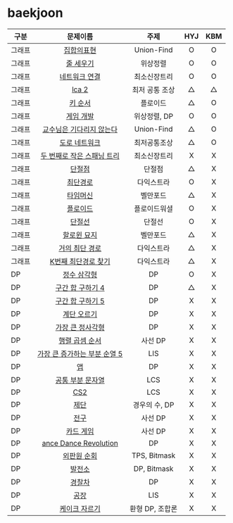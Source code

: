 # baekjoon 
| 구분 | 문제이름 | 주제 | HYJ | KBM
|---|:---:|:---:|:---:|:---:|
| 그래프 | [집합의표현](https://www.acmicpc.net/problem/1717) | Union-Find | O | O |
| 그래프 | [줄 세우기](https://www.acmicpc.net/problem/2252) | 위상정렬 | O | O |
| 그래프 | [네트워크 연결](https://www.acmicpc.net/problem/1922) | 최소신장트리 | O | O |
| 그래프 | [lca 2](https://www.acmicpc.net/problem/11438) | 최저 공통 조상 | △ | △ |
| 그래프 | [키 순서](https://www.acmicpc.net/problem/2458) | 플로이드 | △ | O |
| 그래프 | [게임 개발](https://www.acmicpc.net/problem/1516) | 위상정렬, DP | O | O |
| 그래프 | [교수님은 기다리지 않는다](https://www.acmicpc.net/problem/3830) | Union-Find | △ | O |
| 그래프 | [도로 네트워크](https://www.acmicpc.net/problem/3176) | 최저공통조상 | △ | O |
| 그래프 | [두 번째로 작은 스패닝 트리](https://www.acmicpc.net/problem/1626) | 최소신장트리 | X | X |
| 그래프 | [단절점](https://www.acmicpc.net/problem/11266) | 단절점 | △ | X |
| 그래프 | [최단경로](https://www.acmicpc.net/problem/1753) | 다익스트라 | O | X |
| 그래프 | [타임머신](https://www.acmicpc.net/problem/11657) | 벨만포드 | △ | X |
| 그래프 | [플로이드](https://www.acmicpc.net/problem/11404) | 플로이드워셜 | O | X |
| 그래프 | [단절선](https://www.acmicpc.net/problem/11400) | 단절선 | O | X |
| 그래프 | [할로윈 묘지](https://www.acmicpc.net/problem/3860) | 벨만포드 | △ | X |
| 그래프 | [거의 최단 경로](https://www.acmicpc.net/problem/5719) | 다익스트라 | △ | X |
| 그래프 | [K번째 최단경로 찾기](https://www.acmicpc.net/problem/1854) | 다익스트라 | △ | X |
| DP | [정수 삼각형](https://www.acmicpc.net/problem/1932) | DP | O | X |
| DP | [구간 합 구하기 4](https://www.acmicpc.net/problem/11659) | DP | △ | X |
| DP | [구간 합 구하기 5](https://www.acmicpc.net/problem/11660) | DP | X | X |
| DP | [계단 오르기](https://www.acmicpc.net/problem/2579) | DP | X | X |
| DP | [가장 큰 정사각형](https://www.acmicpc.net/problem/1915) | DP| X | X |
| DP | [행렬 곱셈 순서](https://www.acmicpc.net/problem/11049) | 사선 DP | X | X |
| DP | [가장 큰 증가하는 부분 순열 5](https://www.acmicpc.net/problem/14003) | LIS | X | X |
| DP | [앱](https://www.acmicpc.net/problem/7579) | DP | X | X |
| DP | [공통 부분 문자열](https://www.acmicpc.net/problem/5582) | LCS | X | X |
| DP | [CS2](https://www.acmicpc.net/problem/9252) | LCS | X | X |
| DP | [제단](https://www.acmicpc.net/problem/5626) | 경우의 수, DP | X | X |
| DP | [전구](https://www.acmicpc.net/problem/2449) | 사선 DP | X | X |
| DP | [카드 게임](https://www.acmicpc.net/problem/11062) | 사선 DP | X | X |
| DP | [ance Dance Revolution](https://www.acmicpc.net/problem/2342) | DP | X | X |
| DP | [외판원 순회](https://www.acmicpc.net/problem/2098) | TPS, Bitmask | X | X |
| DP | [발전소](https://www.acmicpc.net/problem/1102) | DP, Bitmask | X | X |
| DP | [경찰차](https://www.acmicpc.net/problem/2618) | DP | X | X |
| DP | [공장](https://www.acmicpc.net/problem/7578) | LIS | X | X |
| DP | [케이크 자르기](https://www.acmicpc.net/problem/10714) | 환형 DP, 조합론 | X | X |
